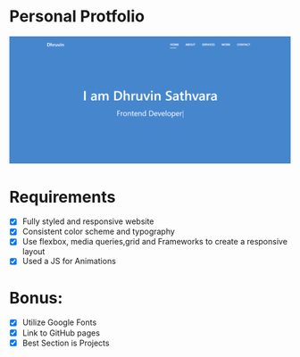 # Personal Protfolio

[![Alt text for image](../assests/images/3.png)](../assests/images/3.png)

# Requirements

- [x]  Fully styled and responsive website
- [x]  Consistent color scheme and typography
- [x] Use flexbox, media queries,grid and Frameworks to create a responsive layout
- [x] Used a JS for Animations

# Bonus:

- [x]  Utilize Google Fonts
- [x]  Link to GitHub pages
- [x]  Best Section is Projects